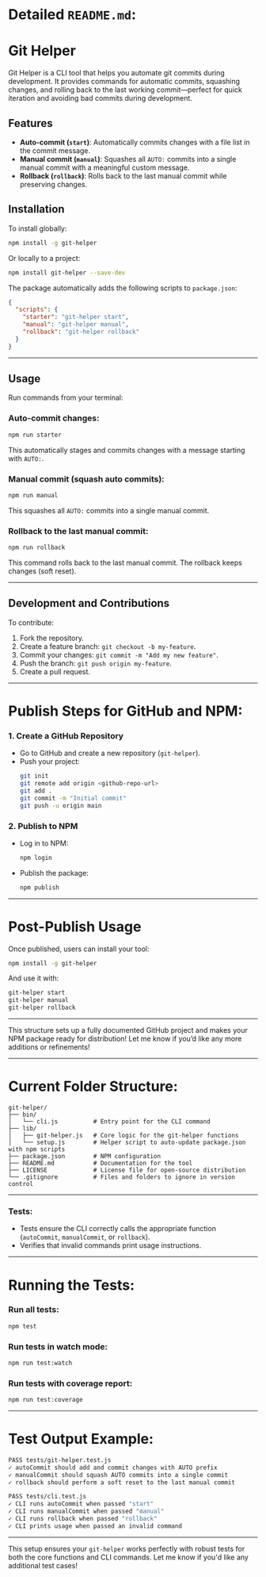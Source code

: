 # **Detailed `README.md`:**
# Git Helper
Git Helper is a CLI tool that helps you automate git commits during development. It provides commands for automatic commits, squashing changes, and rolling back to the last working commit—perfect for quick iteration and avoiding bad commits during development.
## **Features**
- **Auto-commit (`start`)**: Automatically commits changes with a file list in the commit message.
- **Manual commit (`manual`)**: Squashes all `AUTO:` commits into a single manual commit with a meaningful custom message.
- **Rollback (`rollback`)**: Rolls back to the last manual commit while preserving changes.
## **Installation**
To install globally:
```bash
npm install -g git-helper
```
Or locally to a project:
```bash
npm install git-helper --save-dev
```
The package automatically adds the following scripts to `package.json`:
```json
{
  "scripts": {
    "starter": "git-helper start",
    "manual": "git-helper manual",
    "rollback": "git-helper rollback"
  }
}
```

---

## **Usage**

Run commands from your terminal:

### Auto-commit changes:
```bash
npm run starter
```
This automatically stages and commits changes with a message starting with `AUTO:`.

### Manual commit (squash auto commits):
```bash
npm run manual
```
This squashes all `AUTO:` commits into a single manual commit.

### Rollback to the last manual commit:
```bash
npm run rollback
```
This command rolls back to the last manual commit. The rollback keeps changes (soft reset).

---

## **Development and Contributions**

To contribute:
1. Fork the repository.
2. Create a feature branch: `git checkout -b my-feature`.
3. Commit your changes: `git commit -m "Add my new feature"`.
4. Push the branch: `git push origin my-feature`.
5. Create a pull request.

---
# **Publish Steps for GitHub and NPM:**

### 1. **Create a GitHub Repository**
- Go to GitHub and create a new repository (`git-helper`).
- Push your project:
  ```bash
  git init
  git remote add origin <github-repo-url>
  git add .
  git commit -m "Initial commit"
  git push -u origin main
  ```

### 2. **Publish to NPM**
- Log in to NPM:
  ```bash
  npm login
  ```
- Publish the package:
  ```bash
  npm publish
  ```

---

# **Post-Publish Usage**

Once published, users can install your tool:
```bash
npm install -g git-helper
```
And use it with:
```bash
git-helper start
git-helper manual
git-helper rollback
```
---
This structure sets up a fully documented GitHub project and makes your NPM package ready for distribution! Let me know if you’d like any more additions or refinements!

---
# **Current Folder Structure:**
```
git-helper/
├── bin/
│   └── cli.js          # Entry point for the CLI command
├── lib/
│   ├── git-helper.js   # Core logic for the git-helper functions
│   └── setup.js        # Helper script to auto-update package.json with npm scripts
├── package.json        # NPM configuration
├── README.md           # Documentation for the tool
├── LICENSE             # License file for open-source distribution
└── .gitignore          # Files and folders to ignore in version control
```
---

### **Tests:**

- Tests ensure the CLI correctly calls the appropriate function (`autoCommit`, `manualCommit`, or `rollback`).
- Verifies that invalid commands print usage instructions.

---

# **Running the Tests:**

### Run all tests:
```bash
npm test
```

### Run tests in watch mode:
```bash
npm run test:watch
```

### Run tests with coverage report:
```bash
npm run test:coverage
```

---

# **Test Output Example:**

```bash
PASS tests/git-helper.test.js
✓ autoCommit should add and commit changes with AUTO prefix
✓ manualCommit should squash AUTO commits into a single commit
✓ rollback should perform a soft reset to the last manual commit

PASS tests/cli.test.js
✓ CLI runs autoCommit when passed "start"
✓ CLI runs manualCommit when passed "manual"
✓ CLI runs rollback when passed "rollback"
✓ CLI prints usage when passed an invalid command
```

---

This setup ensures your `git-helper` works perfectly with robust tests for both the core functions and CLI commands. Let me know if you'd like any additional test cases!



